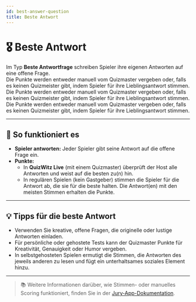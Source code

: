 ```yaml
---
id: best-answer-question
title: Beste Antwort
---
```


# 🎖️ Beste Antwort

Im Typ **Beste Antwortfrage** schreiben Spieler ihre eigenen Antworten auf eine offene Frage.\
Die Punkte werden entweder manuell vom Quizmaster vergeben oder, falls es keinen Quizmeister gibt, indem Spieler für ihre Lieblingsantwort stimmen.\
Die Punkte werden entweder manuell vom Quizmaster vergeben oder, falls es keinen Quizmeister gibt, indem Spieler für ihre Lieblingsantwort stimmen.\
Die Punkte werden entweder manuell vom Quizmaster vergeben oder, falls es keinen Quizmeister gibt, indem Spieler für ihre Lieblingsantwort stimmen.

---

## 📝 So funktioniert es

- **Spieler antworten:** Jeder Spieler gibt seine Antwort auf die offene Frage ein.
- **Punkte:**
    - In **QuizWitz Live** (mit einem Quizmaster) überprüft der Host alle Antworten und weist auf die besten zu(n) hin.
    - In regulären Spielen (kein Gastgeber) stimmen die Spieler für die Antwort ab, die sie für die beste halten. Die Antwort(en) mit den meisten Stimmen erhalten die Punkte.

---

## 💡 Tipps für die beste Antwort

- Verwenden Sie kreative, offene Fragen, die originelle oder lustige Antworten einladen.
- Für persönliche oder gehostete Tests kann der Quizmaster Punkte für Kreativität, Genauigkeit oder Humor vergeben.
- In selbstgehosteten Spielen ermutigt die Stimmen, die Antworten des jeweils anderen zu lesen und fügt ein unterhaltsames soziales Element hinzu.

---

> 📚 Weitere Informationen darüber, wie Stimmen- oder manuelles Scoring funktioniert, finden Sie in der [Jury-App-Dokumentation](../quizmaster/004-jury-app.md).

